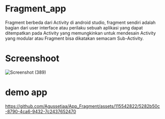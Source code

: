 # Fragment_app
Fragment berbeda dari Activity di android studio, fragment sendiri adalah bagian dari user interface atau perilaku sebuah aplikasi yang dapat ditempatkan pada Activity yang memungkinkan untuk mendesain Activity yang modular atau Fragment bisa dikatakan semacam Sub-Activity.

# Screenshoot

![Screenshot (389)](https://github.com/Agussetiaa/App_Fragment/assets/115542822/9562d664-8c90-436c-a9f7-9227fbd41cf6)

# demo app

https://github.com/Agussetiaa/App_Fragment/assets/115542822/5282b50c-8790-4ca6-9432-7c2437652470


